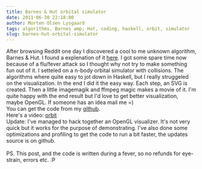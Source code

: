 ```yaml
---
title: Barnes & Hut orbital simulator
date: 2011-06-30 22:18:00
author: Morten Olsen Lysgaard
tags: algorithms, Barnes amp; Hut, coding, haskell, orbit, simulator
slug: barnes-hut-orbital-simulator
---
```


After browsing Reddit one day I discovered a cool to me unknown
algorithm, Barnes & Hut. I found a explenation of it
[here](http://arborjs.org/docs/barnes-hut). I got some spare time now
because of a flu/fever attack so I thought why not try to make something
fun out of it. I setteled on a n-body orbital simulator with collisions.
The algorithms where quite easy to jot down in Haskell, but I really
struggeled on the visualization. In the end I did it the easy way. Each
step, an SVG is created. Then a little imagemagik and ffmpeg magic makes
a movie of it. I'm quite happy with the end result but I'd love to get
better visualization, maybe OpenGL. If someone has an idea mail me =)\
You can get the code from my
[github](https://github.com/molysgaard/BarnesHut).\
Here's a video:
[orbit](http://mortenlysgaard.com/wordpress/wp-content/uploads/2011/06/orbit.mp4)\
Update: I've managed to hack together an OpenGL visualizer. It's not
very quick but it works for the purpose of demonstrating. I've also done
some optimizations and profiling to get the code to run a bit faster,
the updates source is on github.\
 \
PS. This post, and the code is written during a fever, so no refunds for
eye-strain, errors etc. :P
